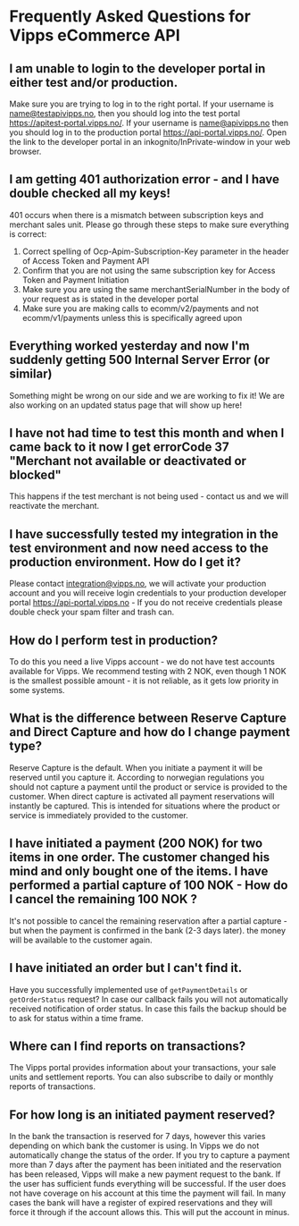 # Frequently Asked Questions for Vipps eCommerce API

## I am unable to login to the developer portal in either test and/or production.

Make sure you are trying to log in to the right portal. If your username is name@testapivipps.no, 
then you should log into the test portal https://apitest-portal.vipps.no/.
If your username is name@apivipps.no then you should log in to the production portal https://api-portal.vipps.no/.
Open the link to the developer portal in an inkognito/InPrivate-window in your web browser.

## I am getting 401 authorization error - and I have double checked all my keys!

401 occurs when there is a mismatch between subscription keys and merchant sales unit. Please go through these steps to make sure everything is correct:

1. Correct spelling of Ocp-Apim-Subscription-Key parameter in the header of Access Token and Payment API
2. Confirm that you are not using the same subscription key for Access Token and Payment Initiation
3. Make sure you are using the same merchantSerialNumber in the body of your request as is stated in the developer portal
4. Make sure you are making calls to ecomm/v2/payments and not ecomm/v1/payments unless this is specifically agreed upon

## Everything worked yesterday and now I'm suddenly getting 500 Internal Server Error (or similar)

Something might be wrong on our side and we are working to fix it! We are also working on an updated status page 
that will show up here!

## I have not had time to test this month and when I came back to it now I get errorCode 37 "Merchant not available or deactivated or blocked"

This happens if the test merchant is not being used - contact us and we will reactivate the merchant.

## I have successfully tested my integration in the test environment and now need access to the production environment. How do I get it?

Please contact integration@vipps.no, we will activate your production account and you will receive login credentials 
to your production developer portal https://api-portal.vipps.no - If you do not receive credentials please double check 
your spam filter and trash can.

## How do I perform test in production?

To do this you need a live Vipps account - we do not have test accounts available for Vipps. 
We recommend testing with 2 NOK, even though 1 NOK is the smallest possible amount - 
it is not reliable, as it gets low priority in some systems. 

## What is the difference between Reserve Capture and Direct Capture and how do I change payment type?

Reserve Capture is the default. When you initiate a payment it will be reserved until you capture it. 
According to norwegian regulations you should not capture a payment until the product or service is provided to the customer.
When direct capture is activated all payment reservations will instantly be captured. 
This is intended for situations where the product or service is immediately provided to the customer.

## I have initiated a payment (200 NOK) for two items in one order. The customer changed his mind and only bought one of the items. I have performed a partial capture of 100 NOK - How do I cancel the remaining 100 NOK ? 

It's not possible to cancel the remaining reservation after a partial capture - but when the payment is confirmed 
in the bank (2-3 days later). the money will be available to the customer again.

## I have initiated an order but I can't find it. 

Have you successfully implemented use of `getPaymentDetails` or `getOrderStatus` request? 
In case our callback fails you will not automatically received notification of order status. 
In case this fails the backup should be to ask for status within a time frame.

## Where can I find reports on transactions?

The Vipps portal provides information about your transactions, your sale units and settlement reports. 
You can also subscribe to daily or monthly reports of transactions.

## For how long is an initiated payment reserved?
In the bank the transaction is reserved for 7 days, however this varies depending on which bank the customer is using. 
In Vipps we do not automatically change the status of the order. 
If you try to capture a payment more than 7 days after the payment has been initiated and the reservation has been released, 
Vipps will make a new payment request to the bank. 
If the user has sufficient funds everything will be successful. 
If the user does not have coverage on his account at this time the payment will fail. 
In many cases the bank will have a register of expired reservations and they will force it through if the account allows this. 
This will put the account in minus.
